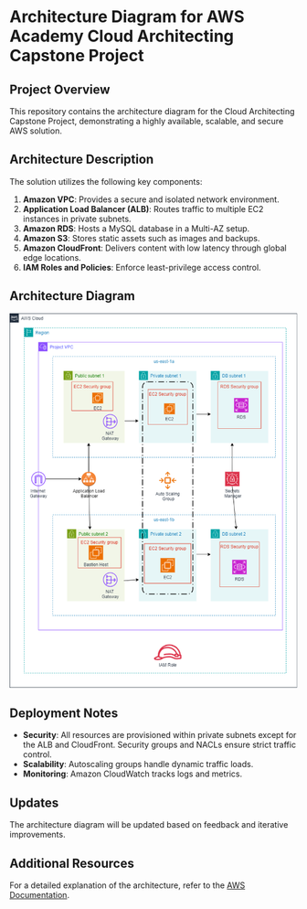 # Architecture Diagram for AWS Academy Cloud Architecting Capstone Project

## Project Overview  
This repository contains the architecture diagram for the Cloud Architecting Capstone Project, demonstrating a highly available, scalable, and secure AWS solution.

## Architecture Description  
The solution utilizes the following key components:  
1. **Amazon VPC**: Provides a secure and isolated network environment.  
2. **Application Load Balancer (ALB)**: Routes traffic to multiple EC2 instances in private subnets.  
3. **Amazon RDS**: Hosts a MySQL database in a Multi-AZ setup.  
4. **Amazon S3**: Stores static assets such as images and backups.  
5. **Amazon CloudFront**: Delivers content with low latency through global edge locations.  
6. **IAM Roles and Policies**: Enforce least-privilege access control.  

## Architecture Diagram  
![AWS-Cloud-Architecting-Project/Architecture_Diagram](Capstone-Project.drawio.png)  


## Deployment Notes  
- **Security**: All resources are provisioned within private subnets except for the ALB and CloudFront. Security groups and NACLs ensure strict traffic control.  
- **Scalability**: Autoscaling groups handle dynamic traffic loads.  
- **Monitoring**: Amazon CloudWatch tracks logs and metrics.  

## Updates  
The architecture diagram will be updated based on feedback and iterative improvements.  

## Additional Resources  
For a detailed explanation of the architecture, refer to the [AWS Documentation](https://docs.aws.amazon.com).  
